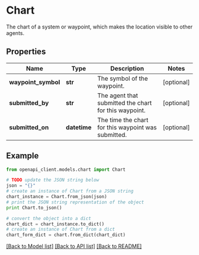 # Chart

The chart of a system or waypoint, which makes the location visible to other agents.

## Properties

Name | Type | Description | Notes
------------ | ------------- | ------------- | -------------
**waypoint_symbol** | **str** | The symbol of the waypoint. | [optional] 
**submitted_by** | **str** | The agent that submitted the chart for this waypoint. | [optional] 
**submitted_on** | **datetime** | The time the chart for this waypoint was submitted. | [optional] 

## Example

```python
from openapi_client.models.chart import Chart

# TODO update the JSON string below
json = "{}"
# create an instance of Chart from a JSON string
chart_instance = Chart.from_json(json)
# print the JSON string representation of the object
print Chart.to_json()

# convert the object into a dict
chart_dict = chart_instance.to_dict()
# create an instance of Chart from a dict
chart_form_dict = chart.from_dict(chart_dict)
```
[[Back to Model list]](../README.md#documentation-for-models) [[Back to API list]](../README.md#documentation-for-api-endpoints) [[Back to README]](../README.md)


